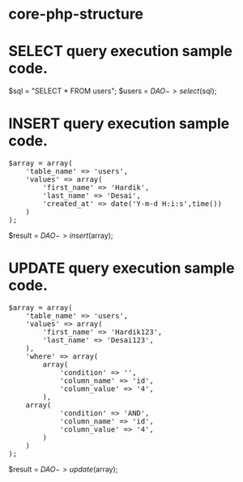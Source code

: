 # core-php-structure

# SELECT query execution sample code. 
$sql = "SELECT * FROM users";
$users = $DAO->select($sql);

# INSERT query execution sample code. 
<pre>
$array = array(
	'table_name' => 'users',
	'values' => array(
		'first_name' => 'Hardik',
		'last_name' => 'Desai',
		'created_at' => date('Y-m-d H:i:s',time())
	)
);
</pre>
$result = $DAO->insert($array);

# UPDATE query execution sample code. 
<pre>
$array = array(
	'table_name' => 'users',
	'values' => array(
		'first_name' => 'Hardik123',
		'last_name' => 'Desai123',
	),
	'where' => array(
		array(
			'condition' => '',
			'column_name' => 'id',
			'column_value' => '4',
		), 
    array(
			'condition' => 'AND',
			'column_name' => 'id',
			'column_value' => '4',
		)
	)
);
</pre>
$result = $DAO->update($array);
